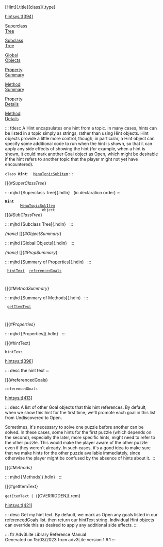 [Hint]{.title}[class]{.type}

[hintsys.t](../file/hintsys.t.html)\[[394](../source/hintsys.t.html#394)\]

[Superclass\
Tree](#_SuperClassTree_)

[Subclass\
Tree](#_SubClassTree_)

[Global\
Objects](#_ObjectSummary_)

[Property\
Summary](#_PropSummary_)

[Method\
Summary](#_MethodSummary_)

[Property\
Details](#_Properties_)

[Method\
Details](#_Methods_)

::: fdesc
A Hint encapsulates one hint from a topic. In many cases, hints can be
listed in a topic simply as strings, rather than using Hint objects.
Hint objects provide a little more control, though; in particular, a
Hint object can specify some additional code to run when the hint is
shown, so that it can apply any side effects of showing the hint (for
example, when a hint is shown, it could mark another Goal object as
Open, which might be desirable if the hint refers to another topic that
the player might not yet have encountered).

`class `**`Hint`**` :   `[`MenuTopicSubItem`](../object/MenuTopicSubItem.html)
:::

[]{#_SuperClassTree_}

::: mjhd
[Superclass Tree]{.hdln}   (in declaration order)
:::

**`Hint`**\
`         `[`MenuTopicSubItem`](../object/MenuTopicSubItem.html)\
`                 object`\
[]{#_SubClassTree_}

::: mjhd
[Subclass Tree]{.hdln}  
:::

*(none)* []{#_ObjectSummary_}

::: mjhd
[Global Objects]{.hdln}  
:::

*(none)* []{#_PropSummary_}

::: mjhd
[Summary of Properties]{.hdln}  
:::

` `[`hintText`](#hintText)`  `[`referencedGoals`](#referencedGoals)`  `

` `

[]{#_MethodSummary_}

::: mjhd
[Summary of Methods]{.hdln}  
:::

` `[`getItemText`](#getItemText)`  `

` `

[]{#_Properties_}

::: mjhd
[Properties]{.hdln}  
:::

[]{#hintText}

`hintText`

[hintsys.t](../file/hintsys.t.html)\[[396](../source/hintsys.t.html#396)\]

::: desc
the hint text
:::

[]{#referencedGoals}

`referencedGoals`

[hintsys.t](../file/hintsys.t.html)\[[413](../source/hintsys.t.html#413)\]

::: desc
A list of other Goal objects that this hint references. By default, when
we show this hint for the first time, we\'ll promote each goal in this
list from Undiscovered to Open.

Sometimes, it\'s necessary to solve one puzzle before another can be
solved. In these cases, some hints for the first puzzle (which depends
on the second), especially the later, more specific hints, might need to
refer to the other puzzle. This would make the player aware of the other
puzzle even if they weren\'t already. In such cases, it\'s a good idea
to make sure that we make hints for the other puzzle available
immediately, since otherwise the player might be confused by the absence
of hints about it.
:::

[]{#_Methods_}

::: mjhd
[Methods]{.hdln}  
:::

[]{#getItemText}

`getItemText ( )`[OVERRIDDEN]{.rem}

[hintsys.t](../file/hintsys.t.html)\[[421](../source/hintsys.t.html#421)\]

::: desc
Get my hint text. By default, we mark as Open any goals listed in our
referencedGoals list, then return our hintText string. Individual Hint
objects can override this as desired to apply any additional side
effects.
:::

::: ftr
Adv3Lite Library Reference Manual\
Generated on 15/03/2023 from adv3Lite version 1.6.1
:::
